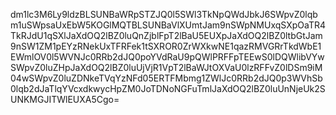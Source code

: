 dm1lc3M6Ly9ldzBLSUNBaWRpSTZJQ0l5SWl3TkNpQWdJbkJ6SWpvZ0lqbm1uSWpsaUxEbW5KOGlMQTBLSUNBaVlXUmtJam9nSWpNMUxqSXpOaTR4TkRJdU1qSXlJaXdOQ2lBZ0luQnZjblFpT2lBaU5EUXpJaXdOQ2lBZ0ltbGtJam9nSW1ZM1pEYzRNekUxTFRFek1tSXROR0ZrWXkwNE1qazRMVGRrTkdWbE1EWmlOV0l5WVNJc0RRb2dJQ0poYVdRaU9pQWlPRFFpTEEwS0lDQWlibVYwSWpvZ0luZHpJaXdOQ2lBZ0luUjVjR1VpT2lBaWJtOXVaU0lzRFFvZ0lDSm9iM04wSWpvZ0luZDNkeTVqYzNFd05ERTFMbmg1ZWlJc0RRb2dJQ0p3WVhSb0lqb2dJaTlqYVcxdkwycHpZM0JoTDNoNGFuTmlJaXdOQ2lBZ0luUnNjeUk2SUNKMGJITWlEUXA5Cgo=
